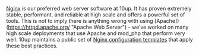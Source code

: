 [Nginx](http://nginx.org/ "Nginx Web Server") is our preferred web server software at 10up. It has proven extremely stable, performant, and reliable at high scale and offers a powerful set of tools. This is not to imply there is anything wrong with using [Apache])(https://httpd.apache.org/ "Apache Web Server") - we’ve worked on many high scale deployments that use Apache and mod_php that perform very well.  10up maintains a public set of [Nginx configuration templates](https://github.com/10up/nginx_configs "10up Nginx Configuration Template for WordPress") that apply these best practices. 